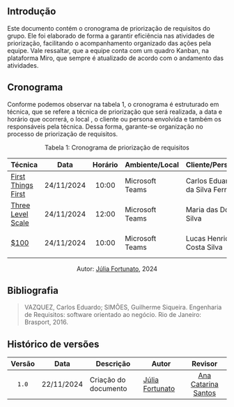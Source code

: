 ## Introdução

Este documento contém o cronograma de priorização de requisitos do grupo. Ele foi elaborado de forma a garantir eficiência nas atividades de priorização, facilitando o acompanhamento organizado das ações pela equipe. Vale ressaltar, que a equipe conta com um quadro Kanban, na plataforma Miro, que sempre é atualizado de acordo com o andamento das atividades.


## Cronograma

Conforme podemos observar na tabela 1, o cronograma é estruturado em técnica, que se refere a técnica de priorização que será realizada, a data e horário que ocorrerá, o local , o cliente ou persona envolvida e também os responsáveis pela técnica. Dessa forma, garante-se organização no processo de priorização de requisitos.

<div align="center">
    <p>Tabela 1: Cronograma de priorização de requisitos</p>
</div>

<center>

| Técnica | Data | Horário | Ambiente/Local | Cliente/Persona | Responsável(eis) | 
| ------- | :--: | :-----: | -------------- | --------------- | ------------- |
| [First Things First](first_things_first.md) | 24/11/2024 | 10:00 | Microsoft Teams | Carlos Eduardo da Silva Ferreira | [Cristiano Morais](https://github.com/CristianoMoraiss), [Júlia Fortunato](https://github.com/julia-fortunato), [Maurício Ferreira](https://github.com/mauricio-araujoo) |
| [Three Level Scale](three_level_scale.md) | 24/11/2024 | 12:00 | Microsoft Teams | Maria das Dores Silva | [Júlia Fortunato](https://github.com/julia-fortunato), [Maurício Ferreira](https://github.com/mauricio-araujoo) |
| [$100](100dol.md) | 24/11/2024 | 10:00 | Microsoft Teams | Lucas Henrique Costa Silva | [Ana Catarina Santos](https://github.com/an4catarina), [Nicolas Bomfim](https://github.com/nickgehjk) |


</center>

<div align="center">
    <p>Autor: <a href="https://github.com/julia-fortunato">Júlia Fortunato</a>, 2024</p>
</div>


## Bibliografia

> VAZQUEZ, Carlos Eduardo; SIMÕES, Guilherme Siqueira. Engenharia de Requisitos: software orientado ao negócio. Rio de Janeiro: Brasport, 2016.


## Histórico de versões

| Versão | Data       | Descrição            | Autor                                                 |         Revisor         |
| :----: | ---------- | -------------------- | ----------------------------------------------------- | :---------------------: |
| `1.0`  | 22/11/2024 | Criação do documento | [Júlia Fortunato](https://github.com/julia-fortunato) | [Ana Catarina Santos](https://github.com/an4catarina) |